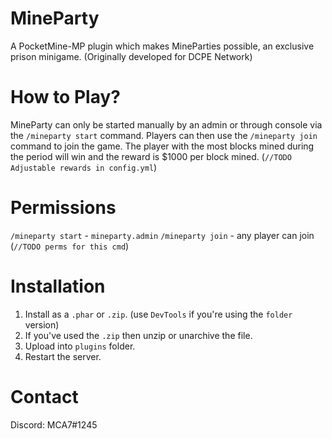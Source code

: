 # MineParty
A PocketMine-MP plugin which makes MineParties possible, an exclusive prison minigame.
(Originally developed for DCPE Network)

# How to Play?

MineParty can only be started manually by an admin or through console via the `/mineparty start` command.
Players can then use the  `/mineparty join` command to join the game. The player with the most blocks mined during the period
will win and the reward is $1000 per block mined. (`//TODO Adjustable rewards in config.yml`)

# Permissions

 `/mineparty start` - `mineparty.admin`
 `/mineparty join` - any player can join (`//TODO perms for this cmd`)

# Installation

1. Install as a `.phar` or `.zip`. (use `DevTools` if you're using the `folder` version)
2. If you've used the `.zip` then unzip or unarchive the file.
3. Upload into `plugins` folder.
4. Restart the server.

# Contact

Discord: MCA7#1245
